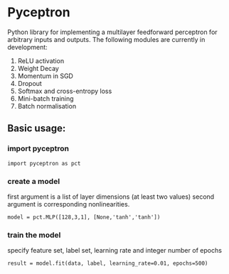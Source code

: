 # Pyceptron
Python library for implementing a multilayer feedforward perceptron for arbitrary inputs and outputs. The following modules are currently in development:

1. ReLU activation
2. Weight Decay
3. Momentum in SGD
4. Dropout
5. Softmax and cross-entropy loss
6. Mini-batch training
7. Batch normalisation

## Basic usage:

### import pyceptron
`import pyceptron as pct`

### create a model
first argument is a list of layer dimensions (at least two values) second argument is corresponding nonlinearities.

`model = pct.MLP([128,3,1], [None,'tanh','tanh'])`

### train the model
specify feature set, label set, learning rate and integer number of epochs

`result = model.fit(data, label, learning_rate=0.01, epochs=500)`
